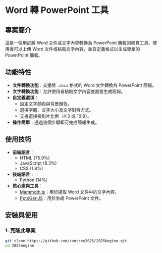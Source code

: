# Word 轉 PowerPoint 工具

## 專案簡介
這是一個用於將 Word 文件或文字內容轉換為 PowerPoint 簡報的網頁工具。使用者可以上傳 Word 文件或粘貼文字內容，並自定義格式以生成專業的 PowerPoint 簡報。

## 功能特性
- **文件轉換功能**：支援將 `.docx` 格式的 Word 文件轉換為 PowerPoint 簡報。
- **文字轉換功能**：允許使用者粘貼文字內容並直接生成簡報。
- **自定義選項**：
  - 設定文字顏色與背景顏色。
  - 選擇字體、文字大小及文字對齊方式。
  - 支援選擇投影片比例（4:3 或 16:9）。
- **操作簡單**：通過幾個步驟即可完成簡報生成。

## 使用技術
- **前端語言**：
  - HTML (75.9%)
  - JavaScript (8.3%)
  - CSS (1.8%)
- **後端語言**：
  - Python (14%)
- **核心庫與工具**：
  - [Mammoth.js](https://github.com/mwilliamson/mammoth.js)：用於提取 Word 文件中的文字內容。
  - [PptxGenJS](https://github.com/gitbrent/PptxGenJS)：用於生成 PowerPoint 文件。

## 安裝與使用
### 1. 克隆此專案
```bash
git clone https://github.com/zootree2025/2025begine.git
cd 2025begine
